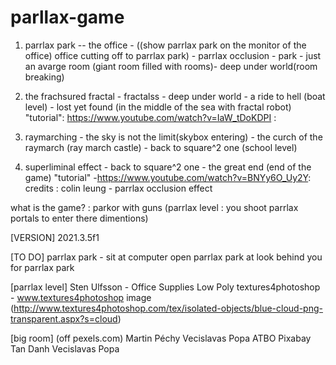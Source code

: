 # parllax-game


1. parrlax park -- the office - ((show parrlax park on the monitor of the office) office cutting off to parrlax park) - parrlax occlusion - park - just an avarge room (giant room filled with rooms)- deep under world(room breaking)

2. the frachsured fractal - fractalss - deep under world - a ride to hell (boat level) - lost yet found (in the middle of the sea with fractal robot)  "tutorial": https://www.youtube.com/watch?v=IaW_tDoKDPI :

3. raymarching - the sky is not the limit(skybox entering) - the curch of the raymarch (ray march castle) - back to square^2 one (school level)

4. superliminal effect - back to square^2 one - the great end (end of the game) "tutorial" -https://www.youtube.com/watch?v=BNYy6O_Uy2Y:
credits :
colin leung - parrlax occlusion effect

what is the game? : parkor with guns (parrlax level : you shoot parrlax portals to enter there dimentions)

[VERSION]
2021.3.5f1

[TO DO]
parrlax park - sit at computer open parrlax park at look behind you
for parrlax park



[parrlax level]
Sten Ulfsson - Office Supplies Low Poly
textures4photoshop - www.textures4photoshop image (http://www.textures4photoshop.com/tex/isolated-objects/blue-cloud-png-transparent.aspx?s=cloud)

[big room]
(off pexels.com)
Martin Péchy
Vecislavas Popa
ATBO
Pixabay
Tan Danh
Vecislavas Popa
